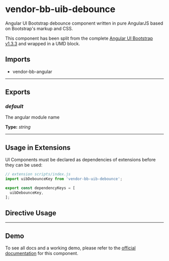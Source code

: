 # vendor-bb-uib-debounce

Angular UI Bootstrap debounce component written in pure AngularJS  based on Bootstrap's markup and CSS.

This component has been split from the complete
<a href="http://angular-ui.github.io/bootstrap/versioned-docs/1.3.3/">Angular UI
Bootstrap v1.3.3</a> and wrapped in a UMD block.

## Imports

* vendor-bb-angular


---

## Exports

### *default*

The angular module name

**Type:** *string*

---

## Usage in Extensions

UI Components must be declared as dependencies of extensions before they can be used:

```javascript
// extension scripts/index.js
import uibDebounceKey from 'vendor-bb-uib-debounce';

export const dependencyKeys = [
  uibDebounceKey,
];
```

## Directive Usage

<usage>

---

## Demo

To see all docs and a working demo, please refer to the
<a href="http://angular-ui.github.io/bootstrap/versioned-docs/1.3.3/#/debounce" target="_blank">official
documentation</a> for this component.

